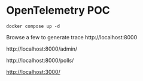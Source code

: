 # OpenTelemetry POC

```
docker compose up -d
```

Browse a few to generate trace
http://localhost:8000

http://localhost:8000/admin/

http://localhost:8000/polls/

[http://localhost:3000/](http://localhost:3000/explore?orgId=1&left=%7B%22datasource%22:%22tempo%22,%22queries%22:%5B%7B%22refId%22:%22A%22,%22datasource%22:%7B%22type%22:%22tempo%22,%22uid%22:%22tempo%22%7D,%22queryType%22:%22nativeSearch%22,%22query%22:%223cb1440041a95044e122edb3889e6018%22%7D%5D,%22range%22:%7B%22from%22:%22now-1h%22,%22to%22:%22now%22%7D%7D)
